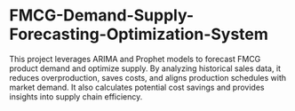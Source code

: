 # FMCG-Demand-Supply-Forecasting-Optimization-System
This project leverages ARIMA and Prophet models to forecast FMCG product demand and optimize supply. By analyzing historical sales data, it reduces overproduction, saves costs, and aligns production schedules with market demand. It also calculates potential cost savings and provides insights into supply chain efficiency.
